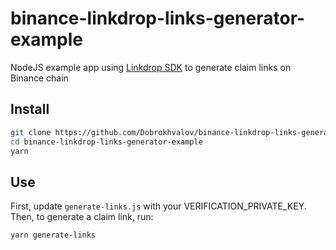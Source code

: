 # binance-linkdrop-links-generator-example
NodeJS example app using [Linkdrop SDK](https://github.com/LinkdropProtocol/linkdrop-sdk) to generate claim links on Binance chain

## Install
```bash
git clone https://github.com/Dobrokhvalov/binance-linkdrop-links-generator-example
cd binance-linkdrop-links-generator-example
yarn
```

## Use
First, update `generate-links.js` with your VERIFICATION_PRIVATE_KEY.  
Then, to generate a claim link, run: 
```bash
yarn generate-links
```
